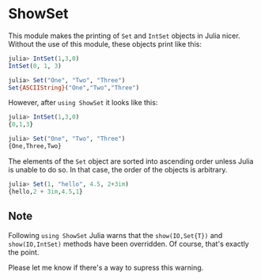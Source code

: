 ShowSet
=======

This module makes the printing of `Set` and `IntSet` objects in Julia nicer. Without the
use of this module, these objects print like this:
```julia
julia> IntSet(1,3,0)
IntSet(0, 1, 3)

julia> Set("One", "Two", "Three")
Set{ASCIIString}("One","Two","Three")
```

However, after `using ShowSet` it looks like this:
```julia
julia> IntSet(1,3,0)
{0,1,3}

julia> Set("One", "Two", "Three")
{One,Three,Two}
```

The elements of the `Set` object are sorted into ascending order unless Julia is unable
to do so. In that case, the order of the objects is arbitrary.
```julia
julia> Set(1, "hello", 4.5, 2+3im)
{hello,2 + 3im,4.5,1}
```

Note
----
Following `using ShowSet` Julia warns that the `show(IO,Set{T})`
and `show(IO,IntSet)` methods have been overridden. Of course, that's exactly
the point. 

Please let me know if there's a way to supress this warning.
